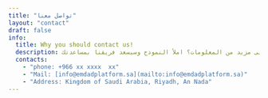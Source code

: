 ```yaml
---
title: "تواصل معنا"
layout: "contact"
draft: false
info: 
  title: Why you should contact us!
  description: لديك سؤال أو تحتاج إلى مزيد من المعلومات؟ املأ النموذج وسيسعد فريقنا بمساعدتك!
  contacts: 
    - "phone: +966 xx xxxx  xx"
    - "Mail: [info@emdadplatform.sa](mailto:info@emdadplatform.sa)"
    - "Address: Kingdom of Saudi Arabia, Riyadh, An Nada"
---
```

